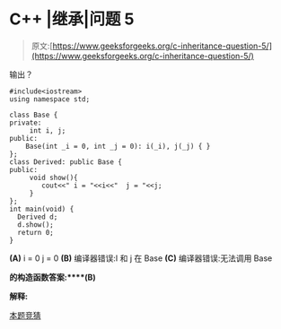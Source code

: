 # C++ |继承|问题 5

> 原文:[https://www.geeksforgeeks.org/c-inheritance-question-5/](https://www.geeksforgeeks.org/c-inheritance-question-5/)

输出？

```
#include<iostream>
using namespace std;

class Base {
private:
     int i, j;
public:
    Base(int _i = 0, int _j = 0): i(_i), j(_j) { }
};
class Derived: public Base {
public:
     void show(){
        cout<<" i = "<<i<<"  j = "<<j;
     }
};
int main(void) {
  Derived d;
  d.show();
  return 0;
}
```

**(A)** i = 0 j = 0
**(B)** 编译器错误:I 和 j 在 Base
**(C)** 编译器错误:无法调用 Base

**的构造函数答案:****(B)**

**解释:**

[本题竞猜](https://www.geeksforgeeks.org/quiz-corner-gq/)